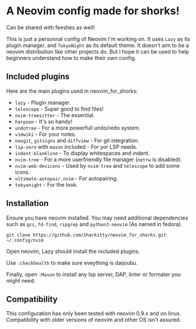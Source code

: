 # A Neovim config made for shorks!
Can be shared with feeshes as well!

This is just a personnal config of Neovim I'm working on. It uses `Lazy` as its plugin manager, and `TokyoNight` as its default theme. It doesn't aim to be a neovim distribution like other projects do. But I hope it can be used to help beginners understand how to make their own config.

## Included plugins
Here are the main plugins used in neovim_for_shorks:
- `lazy` - Plugin manager.
- `telescope` - Super good to find files!
- `nvim-treesitter` - The essential.
- `harpoon` - It's so handy!
- `undotree` - For a more powerfull undo/redo system.
- `vimwiki` - For your notes.
- `neogit`, `gitsigns` and `diffview`  - For git integration.
- `lsp-zero` with `mason` included - For yor LSP needs.
- `indent-blankline` - To display whitespaces and indent.
- `nvim-tree` - For a more userfriendly file manager (`netrw` is disabled).
- `nvim-web-devicons` - Used by `nvim-tree` and `telescope` to add some icons.
- `ultimate-autopair.nvim` - For autopairing.
- `tokyonight` - For the look.

## Installation
Ensure you have neovim installed. You may need additional dependencies such as `gcc`, `fd-find`, `ripgrep` and `python3-neovim` (As named in fedora).
```
git clone https://github.com/Sharkitty/neovim_for_shorks.git ~/.config/nvim
```

Open neovim, Lazy should install the included plugins.

Use `:checkhealth` to make sure eveything is daijoubu.

Finally, open `:Mason` to install any lsp server, DAP, linter or formater you might need.


## Compatibility
This configuration has only been tested with neovim 0.9.x and on linux. Compatibility with older versions of neovim and other OS isn't assured.
